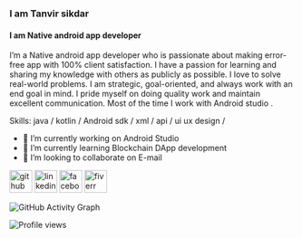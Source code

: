 ###  I am Tanvir sikdar
#### I am Native android app developer


I’m a Native android app developer who is passionate about making error-free app with 100% client satisfaction. I have a passion for learning and sharing my knowledge with others as publicly as possible. I love to solve real-world problems. I am strategic, goal-oriented, and always work with an end goal in mind. I pride myself on doing quality work and maintain excellent communication. Most of the time I work with Android studio .

Skills: java / kotlin / Android sdk / xml / api / ui ux design /

- 🔭 I’m currently working on Android Studio 
- 🌱 I’m currently learning Blockchain DApp development 
- 👯 I’m looking to collaborate on E-mail 


[<img src='https://cdn.jsdelivr.net/npm/simple-icons@3.0.1/icons/github.svg' alt='github' height='40'>](https://github.com/tanvirsikdar05)  [<img src='https://cdn.jsdelivr.net/npm/simple-icons@3.0.1/icons/linkedin.svg' alt='linkedin' height='40'>](https://www.linkedin.com/in/https://www.linkedin.com/in/tanvirsikdar//)  [<img src='https://cdn.jsdelivr.net/npm/simple-icons@3.0.1/icons/facebook.svg' alt='facebook' height='40'>](https://www.facebook.com/https://web.facebook.com/tanvirsikdarofficial)  [<img src='https://cdn.jsdelivr.net/npm/simple-icons@3.0.1/icons/fiverr.svg' alt='fiverr' height='40'>](https://www.fiverr.com/tanvirgazi)  





![GitHub Activity Graph](https://activity-graph.herokuapp.com/graph?username=tanvirsikdar05)  

![Profile views](https://gpvc.arturio.dev/tanvirsikdar05)  
